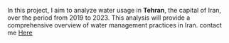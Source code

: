 In this project, I aim to analyze water usage in **Tehran**, the capital of Iran, over the period from 2019 to 2023. This analysis will provide a comprehensive overview of water management practices in Iran.
contact me [Here](sania.latifia@gmail.com)
